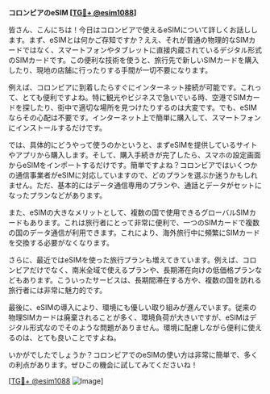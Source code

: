 **コロンビアのeSIM [[TG💪+ @esim1088](https://t.me/s/esim1088)]**

皆さん、こんにちは！今日はコロンビアで使えるeSIMについて詳しくお話しします。まず、eSIMとは何かご存知ですか？ええ、それが普通の物理的なSIMカードではなく、スマートフォンやタブレットに直接内蔵されているデジタル形式のSIMカードです。この便利な技術を使うと、旅行先で新しいSIMカードを購入したり、現地の店舗に行ったりする手間が一切不要になります。

例えば、コロンビアに到着したらすぐにインターネット接続が可能です。これって、とても便利ですよね。特に観光やビジネスで急いでいる時、空港でSIMカードを探したり、街中で適切な場所を見つけたりするのは大変です。でも、eSIMならその心配は不要です。インターネット上で簡単に購入して、スマートフォンにインストールするだけです。

では、具体的にどうやって使うのかというと、まずeSIMを提供しているサイトやアプリから購入します。そして、購入手続きが完了したら、スマホの設定画面からeSIMをインポートするだけです。簡単ですよね？コロンビアではいくつかの通信事業者がeSIMに対応していますので、どのプランを選ぶか迷うかもしれません。ただ、基本的にはデータ通信専用のプランや、通話とデータがセットになったプランなどがあります。

また、eSIMの大きなメリットとして、複数の国で使用できるグローバルSIMカードもあります。これは旅行者にとって非常に便利で、一つのSIMカードで複数の国のデータ通信が利用できます。これにより、海外旅行中に頻繁にSIMカードを交換する必要がなくなります。

さらに、最近ではeSIMを使った旅行プランも増えてきています。例えば、コロンビアだけでなく、南米全域で使えるプランや、長期滞在向けの低価格プランなどもあります。こういったサービスは、長期間滞在する方や、複数の国を訪れる旅行者には非常に魅力的です。

最後に、eSIMの導入により、環境にも優しい取り組みが進んでいます。従来の物理SIMカードは廃棄されることが多く、環境負荷が大きいですが、eSIMはデジタル形式なのでそのような問題がありません。環境に配慮しながら便利に使えるのは、とても良いことですよね。

いかがでしたでしょうか？コロンビアでのeSIMの使い方は非常に簡単で、多くの利点があります。ぜひこの機会に試してみてくださいね！

[[TG💪+ @esim1088](https://t.me/s/esim1088) ![Image](https://i.postimg.cc/Y0z9fWf4/image.png)]